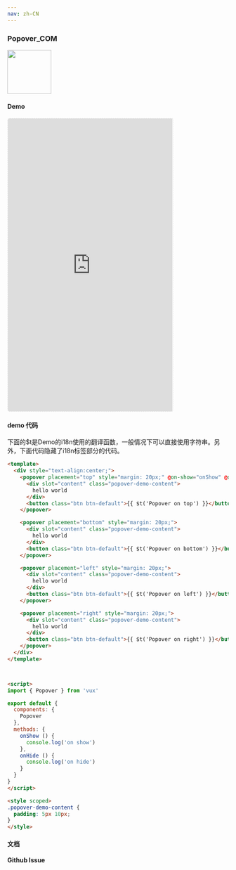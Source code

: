 ```yaml
---
nav: zh-CN
---
```



### Popover_COM

<img width="100" src="http://qr.topscan.com/api.php?text=https%3A%2F%2Fvux.li%2Fdemos%2Fv2%2F%23%2Fcomponent%2Fpopover"/>

#### Demo

 <div style="width:377px;height:667px;display:inline-block;border:1px dashed #ececec;border-radius:5px;overflow:hidden;">
   <iframe src="https://vux.li/demos/v2/#/component/popover" width="375" height="667" border="0" frameborder="0"></iframe>
 </div>

#### demo 代码

<p class="tip">下面的$t是Demo的i18n使用的翻译函数，一般情况下可以直接使用字符串。另外，下面代码隐藏了i18n标签部分的代码。</p>

``` html
<template>
  <div style="text-align:center;">
    <popover placement="top" style="margin: 20px;" @on-show="onShow" @on-hide="onHide">
      <div slot="content" class="popover-demo-content">
        hello world
      </div>
      <button class="btn btn-default">{{ $t('Popover on top') }}</button>
    </popover>

    <popover placement="bottom" style="margin: 20px;">
      <div slot="content" class="popover-demo-content">
        hello world
      </div>
      <button class="btn btn-default">{{ $t('Popover on bottom') }}</button>
    </popover>

    <popover placement="left" style="margin: 20px;">
      <div slot="content" class="popover-demo-content">
        hello world
      </div>
      <button class="btn btn-default">{{ $t('Popover on left') }}</button>
    </popover>

    <popover placement="right" style="margin: 20px;">
      <div slot="content" class="popover-demo-content">
        hello world
      </div>
      <button class="btn btn-default">{{ $t('Popover on right') }}</button>
    </popover>
  </div>
</template>



<script>
import { Popover } from 'vux'

export default {
  components: {
    Popover
  },
  methods: {
    onShow () {
      console.log('on show')
    },
    onHide () {
      console.log('on hide')
    }
  }
}
</script>

<style scoped>
.popover-demo-content {
  padding: 5px 10px;
}
</style>

```
#### 文档

#### Github Issue